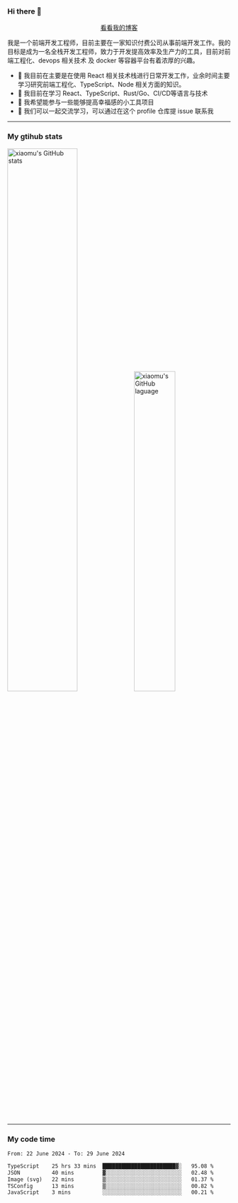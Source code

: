 ### Hi there 👋

<p align="center">
  <a href="https://blog.realjacket.fun">看看我的博客</a>
</p>

我是一个前端开发工程师，目前主要在一家知识付费公司从事前端开发工作。我的目标是成为一名全栈开发工程师，致力于开发提高效率及生产力的工具，目前对前端工程化、devops 相关技术 及 docker 等容器平台有着浓厚的兴趣。

- 🔭 我目前在主要是在使用 React 相关技术栈进行日常开发工作，业余时间主要学习研究前端工程化、TypeScript、Node 相关方面的知识。
- 🌱 我目前在学习 React、TypeScript、Rust/Go、CI/CD等语言与技术
- 👯 我希望能参与一些能够提高幸福感的小工具项目
- 💬 我们可以一起交流学习，可以通过在这个 profile 仓库提 issue 联系我

***

### My gtihub stats

<a><img src="https://github-readme-stats-git-masterrstaa-rickstaa.vercel.app/api?username=real-jacket&&show_icons=true" title="xiaomu's GitHub stats" alt="xiaomu's GitHub stats" style="width:56%;"/></a>
<a><img src="https://github-readme-stats-git-masterrstaa-rickstaa.vercel.app/api/top-langs/?username=real-jacket&layout=compact" title="xiaomu's GitHub laguage" alt="xiaomu's GitHub laguage" style="width:43%;"/><a/>

***

### My code time

<!--START_SECTION:waka-->

```txt
From: 22 June 2024 - To: 29 June 2024

TypeScript    25 hrs 33 mins  ███████████████████████▓░   95.08 %
JSON          40 mins         ▓░░░░░░░░░░░░░░░░░░░░░░░░   02.48 %
Image (svg)   22 mins         ▒░░░░░░░░░░░░░░░░░░░░░░░░   01.37 %
TSConfig      13 mins         ▒░░░░░░░░░░░░░░░░░░░░░░░░   00.82 %
JavaScript    3 mins          ░░░░░░░░░░░░░░░░░░░░░░░░░   00.21 %
```

<!--END_SECTION:waka-->
